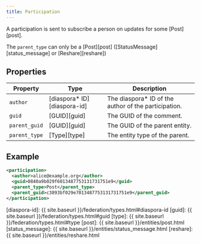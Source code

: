 ```yaml
---
title: Participation
---
```


A participation is sent to subscribe a person on updates for some [Post][post].

The `parent_type` can only be a [Post][post] ([StatusMessage][status_message] or [Reshare][reshare])

## Properties

| Property      | Type                         | Description                                           |
| ------------- | ---------------------------- | ----------------------------------------------------- |
| `author`      | [diaspora\* ID][diaspora-id] | The diaspora\* ID of the author of the participation. |
| `guid`        | [GUID][guid]                 | The GUID of the comment.                              |
| `parent_guid` | [GUID][guid]                 | The GUID of the parent entity.                        |
| `parent_type` | [Type][type]                 | The entity type of the parent.                        |

## Example

~~~xml
<participation>
  <author>alice@example.org</author>
  <guid>0840a9b029f6013487753131731751e9</guid>
  <parent_type>Post</parent_type>
  <parent_guid>c3893bf029e7013487753131731751e9</parent_guid>
</participation>
~~~

[diaspora-id]: {{ site.baseurl }}/federation/types.html#diaspora-id
[guid]: {{ site.baseurl }}/federation/types.html#guid
[type]: {{ site.baseurl }}/federation/types.html#type
[post]: {{ site.baseurl }}/entities/post.html
[status_message]: {{ site.baseurl }}/entities/status_message.html
[reshare]: {{ site.baseurl }}/entities/reshare.html
